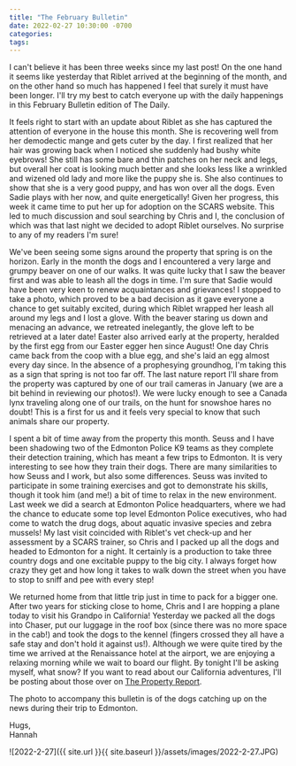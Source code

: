 ```yaml
---
title: "The February Bulletin"
date: 2022-02-27 10:30:00 -0700
categories:
tags:
---
```


I can't believe it has been three weeks since my last post! On the one hand it seems like yesterday that Riblet arrived at the beginning of the month, and on the other hand so much has happened I feel that surely it must have been longer. I'll try my best to catch everyone up with the daily happenings in this February Bulletin edition of The Daily.

It feels right to start with an update about Riblet as she has captured the attention of everyone in the house this month. She is recovering well from her demodectic mange and gets cuter by the day. I first realized that her hair was growing back when I noticed she suddenly had bushy white eyebrows! She still has some bare and thin patches on her neck and legs, but overall her coat is looking much better and she looks less like a wrinkled and wizened old lady and more like the puppy she is. She also continues to show that she is a very good puppy, and has won over all the dogs. Even Sadie plays with her now, and quite energetically! Given her progress, this week it came time to put her up for adoption on the SCARS website. This led to much discussion and soul searching by Chris and I, the conclusion of which was that last night we decided to adopt Riblet ourselves. No surprise to any of my readers I'm sure!

We've been seeing some signs around the property that spring is on the horizon. Early in the month the dogs and I encountered a very large and grumpy beaver on one of our walks. It was quite lucky that I saw the beaver first and was able to leash all the dogs in time. I'm sure that Sadie would have been very keen to renew acquaintances and grievances! I stopped to take a photo, which proved to be a bad decision as it gave everyone a chance to get suitably excited, during which Riblet wrapped her leash all around my legs and I lost a glove. With the beaver staring us down and menacing an advance, we retreated inelegantly, the glove left to be retrieved at a later date! Easter also arrived early at the property, heralded by the first egg from our Easter egger hen since August! One day Chris came back from the coop with a blue egg, and she's laid an egg almost every day since. In the absence of a prophesying groundhog, I'm taking this as a sign that spring is not too far off. The last nature report I'll share from the property was captured by one of our trail cameras in January (we are a bit behind in reviewing our photos!). We were lucky enough to see a Canada lynx traveling along one of our trails, on the hunt for snowshoe hares no doubt! This is a first for us and it feels very special to know that such animals share our property.

I spent a bit of time away from the property this month. Seuss and I have been shadowing two of the Edmonton Police K9 teams as they complete their detection training, which has meant a few trips to Edmonton. It is very interesting to see how they train their dogs. There are many similarities to how Seuss and I work, but also some differences. Seuss was invited to participate in some training exercises and got to demonstrate his skills, though it took him (and me!) a bit of time to relax in the new environment. Last week we did a search at Edmonton Police headquarters, where we had the chance to educate some top level Edmonton Police executives, who had come to watch the drug dogs, about aquatic invasive species and zebra mussels! My last visit coincided with Riblet's vet check-up and her assessment by a SCARS trainer, so Chris and I packed up all the dogs and headed to Edmonton for a night. It certainly is a production to take three country dogs and one excitable puppy to the big city. I always forget how crazy they get and how long it takes to walk down the street when you have to stop to sniff and pee with every step! 

We returned home from that little trip just in time to pack for a bigger one. After two years for sticking close to home, Chris and I are hopping a plane today to visit his Grandpo in California! Yesterday we packed all the dogs into Chaser, put our luggage in the roof box (since there was no more space in the cab!) and took the dogs to the kennel (fingers crossed they all have a safe stay and don't hold it against us!). Although we were quite tired by the time we arrived at the Renaissance hotel at the airport, we are enjoying a relaxing morning while we wait to board our flight. By tonight I'll be asking myself, what snow? If you want to read about our California adventures, I'll be posting about those over on [The Property Report](https://propertyreport.upnix.com/).

The photo to accompany this bulletin is of the dogs catching up on the news during their trip to Edmonton.

Hugs,<br />
Hannah

![2022-2-27]({{ site.url }}{{ site.baseurl }}/assets/images/2022-2-27.JPG)
